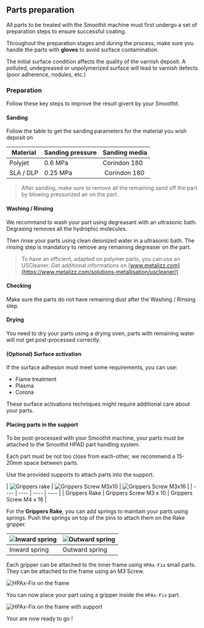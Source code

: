 ## Parts preparation

All parts to be treated with the Smoothit machine must first undergo a set of preparation steps to ensure successful coating.

Throughout the preparation stages and during the process, make sure you handle the parts with **gloves** to avoid surface contamination.

The initial surface condition affects the quality of the varnish deposit. A polluted, undegreased or unpolymerized surface will lead to varnish defects (poor adherence, nodules, etc.)

### Preparation

Follow these key steps to improve the result givent by your Smoothit.

#### Sanding

Follow the table to get the sanding parameters for the material you wish deposit on

| Material | Sanding pressure | Sanding media |
| ------ | ------ | ----- |
| Polyjet | 0.6 MPa | Corindon 180 |
| SLA / DLP | 0.25 MPa | Corindon 180 |

> After sanding, make sure to remove all the remaining sand off the part by blowing pressurized air on the part.

#### Washing / Rinsing

We recommand to wash your part using degreasant with an ultrasonic bath. Degrasing removes all the hydrophic molecules.

Then rinse your parts using clean deionized water in a ultrasonic bath. The rinsing step is mandatory to remove any remaining degreaser on the part.

> To have an efficient, adapted on polymer parts, you can use an USCleaner. Get additional informations on [www.metalizz.com](https://www.metalizz.com/solutions-metallisation/uscleaner/)

#### Checking

Make sure the parts do not have remaining dust after the Washing / Rinsing step.

#### Drying

You need to dry your parts using a drying oven, parts with remaining water will not get post-processed correctly.

#### (Optional) Surface activation

If the surface adhesion must meet some requirements, you can use:

- Flame treatment
- Plasma
- Corona

These surface activations techniques might require additional care about your parts.

#### Placing parts in the support

To be post-processed with your Smoothit machine, your parts must be attached to the Smoothit HPAD part handling system.

Each part must be not too close from each-other, we recommend a 15-20mm space between parts.

Use the provided supports to attach parts into the support.

| ![Grippers rake](grippers_rake.png) | ![Grippers Screw M3x10](grippers_screw_m3x10.png) | ![Grippers Screw M3x16](grippers_screw_m3x16.png) |
| ---- | ---- | ---- | ---- |
| Grippers Rake | Grippers Screw M3 x 10 | Grippers Screw M4 x 16 |

For the **Grippers Rake**, you can add springs to maintain your parts using springs. Push the springs on top of the pins to attach them on the Rake gripper.

| ![Inward spring](grippers_rake_spring_inward.png)| ![Outward spring](grippers_rake_spring_outward.png) |
| --- | --- |
| Inward spring | Outward spring |

Each gripper can be attached to the inner frame using `HPAx-Fix` small parts. They can be attached to the frame using an M3 Screw.

![HPAx-Fix on the frame](hpax_fix.png)

You can now place your part using a gripper inside the `HPAx-Fix` part.

![HPAx-Fix on the frame with support](hpax_fix_with_rake.png)

Your are now ready to go !
